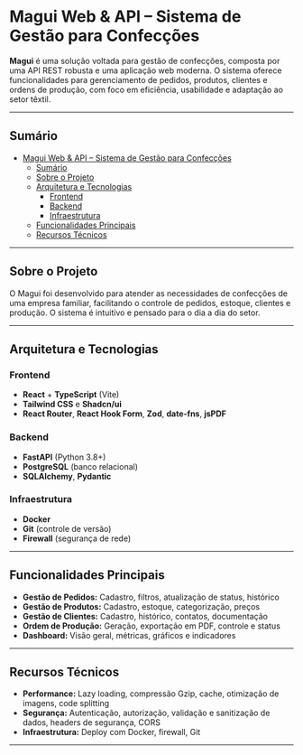 # Magui Web & API – Sistema de Gestão para Confecções

**Magui** é uma solução voltada para gestão de confecções, composta por uma API REST robusta e uma aplicação web moderna. O sistema oferece funcionalidades para gerenciamento de pedidos, produtos, clientes e ordens de produção, com foco em eficiência, usabilidade e adaptação ao setor têxtil.

---

## Sumário
- [Magui Web \& API – Sistema de Gestão para Confecções](#magui-web--api--sistema-de-gestão-para-confecções)
  - [Sumário](#sumário)
  - [Sobre o Projeto](#sobre-o-projeto)
  - [Arquitetura e Tecnologias](#arquitetura-e-tecnologias)
    - [Frontend](#frontend)
    - [Backend](#backend)
    - [Infraestrutura](#infraestrutura)
  - [Funcionalidades Principais](#funcionalidades-principais)
  - [Recursos Técnicos](#recursos-técnicos)


---

## Sobre o Projeto

O Magui foi desenvolvido para atender as necessidades de confecções de uma empresa familiar, facilitando o controle de pedidos, estoque, clientes e produção. O sistema é intuitivo e pensado para o dia a dia do setor.

---

## Arquitetura e Tecnologias

### Frontend
- **React** + **TypeScript** (Vite)
- **Tailwind CSS** e **Shadcn/ui**
- **React Router**, **React Hook Form**, **Zod**, **date-fns**, **jsPDF**

### Backend
- **FastAPI** (Python 3.8+)
- **PostgreSQL** (banco relacional)
- **SQLAlchemy**, **Pydantic**

### Infraestrutura
- **Docker** 
- **Git** (controle de versão)
- **Firewall** (segurança de rede)

---

## Funcionalidades Principais

- **Gestão de Pedidos:** Cadastro, filtros, atualização de status, histórico
- **Gestão de Produtos:** Cadastro, estoque, categorização, preços
- **Gestão de Clientes:** Cadastro, histórico, contatos, documentação
- **Ordem de Produção:** Geração, exportação em PDF, controle e status
- **Dashboard:** Visão geral, métricas, gráficos e indicadores

---


## Recursos Técnicos

- **Performance:** Lazy loading, compressão Gzip, cache, otimização de imagens, code splitting
- **Segurança:** Autenticação, autorização, validação e sanitização de dados, headers de segurança, CORS
- **Infraestrutura:** Deploy com Docker, firewall, Git

---
